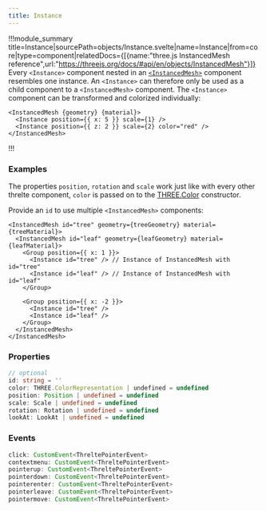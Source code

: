 ```yaml
---
title: Instance
---
```


!!!module_summary title=Instance|sourcePath=objects/Instance.svelte|name=Instance|from=core|type=component|relatedDocs={[{name:"three.js InstancedMesh reference",url:"https://threejs.org/docs/#api/en/objects/InstancedMesh"}]}
Every `<Instance>` component nested in an [`<InstancedMesh>`](/core/instanced-mesh) component resembles one instance. An `<Instance>` can therefore only be used as a child component to a `<InstancedMesh>` component. The `<Instance>` component can be transformed and colorized individually:

```svelte
<InstancedMesh {geometry} {material}>
  <Instance position={{ x: 5 }} scale={1} />
  <Instance position={{ z: 2 }} scale={2} color="red" />
</InstancedMesh>
```

!!!

### Examples

The properties `position`, `rotation` and `scale` work just like with every other threlte component, `color` is passed on to the [THREE.Color](https://threejs.org/#api/en/math/Color) constructor.

Provide an `id` to use multiple `<InstancedMesh>` components:

```svelte
<InstancedMesh id="tree" geometry={treeGeometry} material={treeMaterial}>
  <InstancedMesh id="leaf" geometry={leafGeometry} material={leafMaterial}>
    <Group position={{ x: 1 }}>
      <Instance id="tree" /> // Instance of InstancedMesh with id="tree"
      <Instance id="leaf" /> // Instance of InstancedMesh with id="leaf"
    </Group>

    <Group position={{ x: -2 }}>
      <Instance id="tree" />
      <Instance id="leaf" />
    </Group>
  </InstancedMesh>
</InstancedMesh>
```

### Properties

```ts
// optional
id: string = ''
color: THREE.ColorRepresentation | undefined = undefined
position: Position | undefined = undefined
scale: Scale | undefined = undefined
rotation: Rotation | undefined = undefined
lookAt: LookAt | undefined = undefined
```

### Events

```ts
click: CustomEvent<ThreltePointerEvent>
contextmenu: CustomEvent<ThreltePointerEvent>
pointerup: CustomEvent<ThreltePointerEvent>
pointerdown: CustomEvent<ThreltePointerEvent>
pointerenter: CustomEvent<ThreltePointerEvent>
pointerleave: CustomEvent<ThreltePointerEvent>
pointermove: CustomEvent<ThreltePointerEvent>
```
